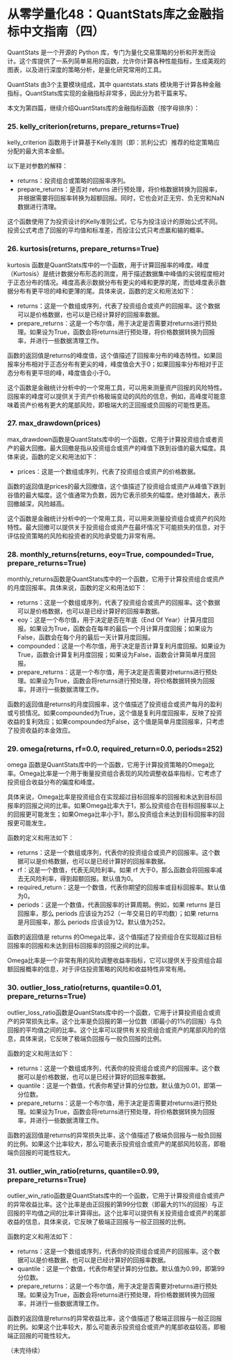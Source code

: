 # 从零学量化48：QuantStats库之金融指标中文指南（四）
QuantStats 是一个开源的 Python 库，专门为量化交易策略的分析和开发而设计。这个库提供了一系列简单易用的函数，允许你计算各种性能指标，生成美观的图表，以及进行深度的策略分析，是量化研究常用的工具。

QuantStats 由3个主要模块组成，其中 quantstats.stats 模块用于计算各种金融指标，QuantStats库实现的金融指标非常多，因此分为若干篇来写。

本文为第四篇，继续介绍QuantStats库的金融指标函数（按字母排序）：
### 25. kelly_criterion(returns, prepare_returns=True)
kelly_criterion 函数用于计算基于Kelly准则（即：凯利公式）推荐的给定策略应分配的最大资本金额。

以下是对参数的解释：

- returns：投资组合或策略的回报率序列。
- prepare_returns：是否对 returns 进行预处理，将价格数据转换为回报率，并根据需要将回报率转换为超额回报。同时，它也会对正无穷、负无穷和NaN数据进行清理。

这个函数使用了为投资设计的Kelly准则公式，它与为投注设计的原始公式不同。投资公式考虑了回报的平均值和标准差，而投注公式只考虑赢和输的概率。
### 26. kurtosis(returns, prepare_returns=True)
kurtosis 函数是QuantStats库中的一个函数，用于计算回报率的峰度。峰度（Kurtosis）是统计数据分布形态的测度，用于描述数据集中峰值的尖锐程度相对于正态分布的情况。峰度高表示数据分布有更尖的峰和更厚的尾，而低峰度表示数据分布有更平坦的峰和更薄的尾。具体来说，函数的定义和用法如下：

- returns：这是一个数组或序列，代表了投资组合或资产的回报率。这个数据可以是价格数据，也可以是已经计算好的回报率数据。
- prepare_returns：这是一个布尔值，用于决定是否需要对returns进行预处理。如果设为True，函数会将returns进行预处理，将价格数据转换为回报率，并进行一些数据清理工作。

函数的返回值是returns的峰度值，这个值描述了回报率分布的峰态特性。如果回报率分布相对于正态分布有更尖的峰，峰度值会大于0；如果回报率分布相对于正态分布有更平坦的峰，峰度值会小于0。

这个函数是金融统计分析中的一个常用工具，可以用来测量资产回报的风险特性。回报率的峰度可以提供关于资产价格极端变动的风险的信息，例如，高峰度可能意味着资产价格有更大的尾部风险，即极端大的正回报或负回报的可能性更高。
### 27. max_drawdown(prices)
max_drawdown函数是QuantStats库中的一个函数，它用于计算投资组合或者资产的最大回撤。最大回撤是指从投资组合或资产的峰值下跌到谷值的最大幅度。具体来说，函数的定义和用法如下：

- prices：这是一个数组或序列，代表了投资组合或资产的价格数据。

函数的返回值是prices的最大回撤值，这个值描述了投资组合或资产从峰值下跌到谷值的最大幅度。这个值通常为负数，因为它表示损失的幅度。绝对值越大，表示回撤越深，风险越高。

这个函数是金融统计分析中的一个常用工具，可以用来测量投资组合或资产的风险特性。最大回撤可以提供关于投资组合或资产在最坏情况下可能损失的信息，对于评估投资策略的风险和投资者的风险承受能力非常有用。
### 28. monthly_returns(returns, eoy=True, compounded=True, prepare_returns=True)
monthly_returns函数是QuantStats库中的一个函数，它用于计算投资组合或资产的月度回报率。具体来说，函数的定义和用法如下：

- returns：这是一个数组或序列，代表了投资组合或资产的回报率。这个数据可以是价格数据，也可以是已经计算好的回报率数据。
- eoy：这是一个布尔值，用于决定是否在年底（End Of Year）计算月度回报。如果设为True，函数会在每年的最后一个月计算月度回报；如果设为False，函数会在每个月的最后一天计算月度回报。
- compounded：这是一个布尔值，用于决定是否计算复利月度回报。如果设为True，函数会计算复利月度回报；如果设为False，函数会计算简单月度回报。
- prepare_returns：这是一个布尔值，用于决定是否需要对returns进行预处理。如果设为True，函数会将returns进行预处理，将价格数据转换为回报率，并进行一些数据清理工作。

函数的返回值是returns的月度回报率，这个值描述了投资组合或资产每月的盈利或亏损情况。如果compounded为True，这个值是复利月度回报率，反映了投资收益的复利效应；如果compounded为False，这个值是简单月度回报率，只考虑了投资收益的本金效应。
### 29. omega(returns, rf=0.0, required_return=0.0, periods=252)

omega 函数是QuantStats库中的一个函数，它用于计算投资策略的Omega比率。Omega比率是一个用于衡量投资组合表现的风险调整收益率指标，它考虑了投资组合收益分布的偏度和峰度。

具体来说，Omega比率是投资组合在实现超过目标回报率的回报和未达到目标回报率的回报之间的比率。如果Omega比率大于1，那么投资组合在目标回报率以上的回报更可能发生；如果Omega比率小于1，那么投资组合未达到目标回报率的回报更可能发生。

函数的定义和用法如下：

- returns：这是一个数组或序列，代表你的投资组合或资产的回报率。这个数据可以是价格数据，也可以是已经计算好的回报率数据。
- rf：这是一个数值，代表无风险利率。如果 rf 大于0，那么函数会将回报率减去无风险利率，得到超额回报。默认值为0。
- required_return：这是一个数值，代表你期望的回报率或目标回报率。默认值为0。
- periods：这是一个数值，代表回报率的计算周期。例如，如果 returns 是日回报率，那么 periods 应该设为252（一年交易日的平均数）；如果 returns 是月回报率，那么 periods 应该设为12。默认值为252。

函数的返回值是 returns 的Omega比率，这个值描述了投资组合在实现超过目标回报率的回报和未达到目标回报率的回报之间的比率。

Omega比率是一个非常有用的风险调整收益率指标，它可以提供关于投资组合超额回报概率的信息，对于评估投资策略的风险和收益特性非常有用。
### 30. outlier_loss_ratio(returns, quantile=0.01, prepare_returns=True)
outlier_loss_ratio函数是QuantStats库中的一个函数，它用于计算投资组合或资产的异常损失比率。这个比率是负回报的第一分位数（即最小的1%的回报）与负回报的平均值之间的比率。这个比率可以提供有关投资组合或资产的尾部风险的信息，具体来说，它反映了极端负回报与一般负回报的比例。

函数的定义和用法如下：

- returns：这是一个数组或序列，代表你的投资组合或资产的回报率。这个数据可以是价格数据，也可以是已经计算好的回报率数据。
- quantile：这是一个数值，代表你希望计算的分位数。默认值为0.01，即第一分位数。
- prepare_returns：这是一个布尔值，用于决定是否需要对returns进行预处理。如果设为True，函数会将returns进行预处理，将价格数据转换为回报率，并进行一些数据清理工作。

函数的返回值是returns的异常损失比率，这个值描述了极端负回报与一般负回报的比例。如果这个比率较大，那么可能表示投资组合或资产的尾部风险较高，即极端负回报的可能性较大。
### 31. outlier_win_ratio(returns, quantile=0.99, prepare_returns=True)
outlier_win_ratio函数是QuantStats库中的一个函数，它用于计算投资组合或资产的异常收益比率。这个比率是由正回报的第99分位数（即最大的1%的回报）与正回报的平均值之间的比率计算得出。这个比率可以提供有关投资组合或资产的尾部收益的信息，具体来说，它反映了极端正回报与一般正回报的比例。

函数的定义和用法如下：

- returns：这是一个数组或序列，代表你的投资组合或资产的回报率。这个数据可以是价格数据，也可以是已经计算好的回报率数据。
- quantile：这是一个数值，代表你希望计算的分位数。默认值为0.99，即第99分位数。
- prepare_returns：这是一个布尔值，用于决定是否需要对returns进行预处理。如果设为True，函数会将returns进行预处理，将价格数据转换为回报率，并进行一些数据清理工作。

函数的返回值是returns的异常收益比率，这个值描述了极端正回报与一般正回报的比例。如果这个比率较大，那么可能表示投资组合或资产的尾部收益较高，即极端正回报的可能性较大。

（未完待续）